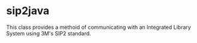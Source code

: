 # sip2java
This class provides a methoid of communicating with an Integrated Library System using 3M's SIP2 standard.
